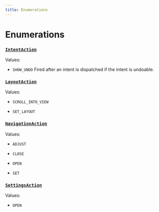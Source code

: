 ```yaml
---
title: Enumerations
---
```

# Enumerations
### [`IntentAction`](https://github.com/dxos/dxos/blob/175437b91/packages/sdk/app-framework/src/plugins/IntentPlugin/provides.ts#L30)



Values:
- `SHOW_UNDO` Fired after an intent is dispatched if the intent is undoable.


### [`LayoutAction`](https://github.com/dxos/dxos/blob/175437b91/packages/sdk/app-framework/src/plugins/common/layout.ts#L89)



Values:
- `SCROLL_INTO_VIEW` 

- `SET_LAYOUT` 


### [`NavigationAction`](https://github.com/dxos/dxos/blob/175437b91/packages/sdk/app-framework/src/plugins/common/navigation.ts#L102)



Values:
- `ADJUST` 

- `CLOSE` 

- `OPEN` 

- `SET` 


### [`SettingsAction`](https://github.com/dxos/dxos/blob/175437b91/packages/sdk/app-framework/src/plugins/common/settings.ts#L20)



Values:
- `OPEN` 


